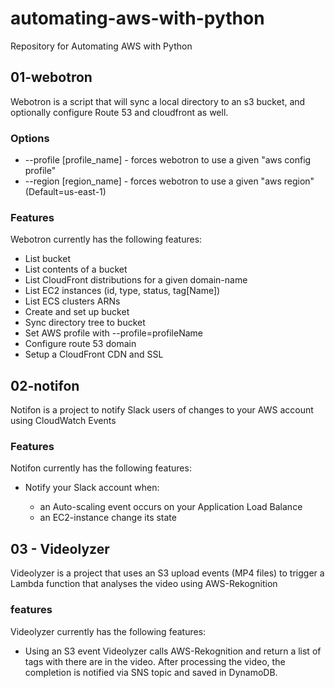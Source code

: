 # automating-aws-with-python
Repository for Automating AWS with Python

## 01-webotron

Webotron is a script that will sync a local directory to an s3 bucket, and optionally configure Route 53 and cloudfront as well.

### Options

- --profile [profile_name]    - forces webotron to use a given "aws config profile"
- --region  [region_name]     - forces webotron to use a given "aws region" (Default=us-east-1)


### Features

Webotron currently has the following features:

- List bucket
- List contents of a bucket
- List CloudFront distributions for a given domain-name
- List EC2 instances (id, type, status, tag[Name])
- List ECS clusters ARNs
- Create and set up bucket
- Sync directory tree to bucket
- Set AWS profile with --profile=profileName
- Configure route 53 domain
- Setup a CloudFront CDN and SSL


## 02-notifon

Notifon is a project to notify Slack users of changes to your AWS account using CloudWatch Events

### Features

Notifon currently has the following features:

- Notify your Slack account when:

  - an Auto-scaling event occurs on your Application Load Balance
  - an EC2-instance change its state


## 03 - Videolyzer

Videolyzer is a project that uses an S3 upload events (MP4 files) to trigger a Lambda function that analyses the video using AWS-Rekognition

### features

Videolyzer currently has the following features:

- Using an S3 event Videolyzer calls AWS-Rekognition and return a list of tags with there are in the video. After processing the video, the completion is notified via SNS topic and saved in DynamoDB.
